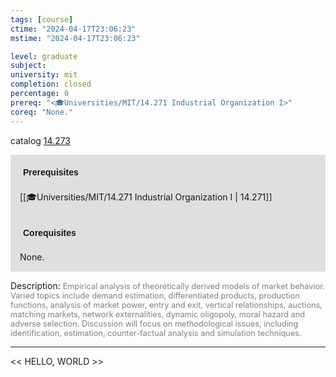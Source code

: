 ```yaml
---
tags: [course]
ctime: "2024-04-17T23:06:23"
mstime: "2024-04-17T23:06:23"

level: graduate
subject: 
university: mit
completion: closed
percentage: 0
prereq: "<🎓Universities/MIT/14.271 Industrial Organization I>"
coreq: "None."
---
```


catalog [14.273](http://student.mit.edu/catalog/m14a.html#14.273)

<span style="display: block; padding: 15px; background-color: rgb(100, 100, 100, 0.2);"><font id="m_prereq930_0" style="display: block; font-family: Arial, sans-serif; font-weight: bold; padding: 5px">Prerequisites</font><br><span id="prereq930_0">[[🎓Universities/MIT/14.271 Industrial Organization I | 14.271]]</span></span>
<span style="display: block; padding: 15px; background-color: rgb(100, 100, 100, 0.2);"><font id="m_coreq930_0" style="display: block; font-family: Arial, sans-serif; font-weight: bold; padding: 5px">Corequisites</font><br><span id="coreq930_0">None.</span></span>

<font style="">Description:</font>
<font style="color: grey; font-size: 0.8rem;">Empirical analysis of theoretically derived models of market behavior. Varied topics include demand estimation, differentiated products, production functions, analysis of market power, entry and exit, vertical relationships, auctions, matching markets, network externalities, dynamic oligopoly, moral hazard and adverse selection. Discussion will focus on methodological issues, including identification, estimation, counter-factual analysis and simulation techniques.</font>



---

<< HELLO, WORLD >>
